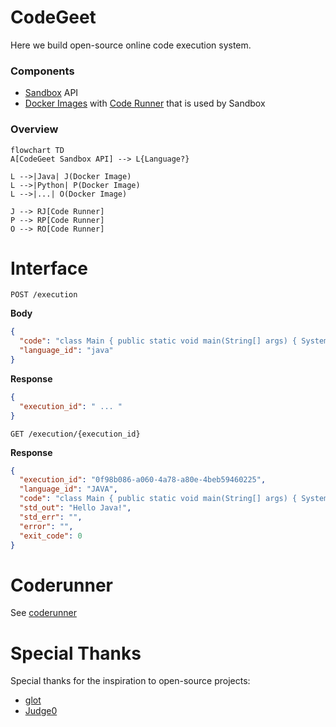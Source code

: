 # CodeGeet
Here we build open-source online code execution system.

### Components

- [Sandbox](https://github.com/codegeet/sandbox/tree/main/api) API
- [Docker Images](https://github.com/codegeet/images) with [Code Runner](https://github.com/codegeet/sandbox/tree/main/coderunner) that is used by Sandbox  
  
### Overview

```mermaid
flowchart TD
A[CodeGeet Sandbox API] --> L{Language?}

L -->|Java| J(Docker Image)
L -->|Python| P(Docker Image)
L -->|...| O(Docker Image)

J --> RJ[Code Runner]
P --> RP[Code Runner]
O --> RO[Code Runner]
```

# Interface

`POST /execution`

**Body**

```json
{
  "code": "class Main { public static void main(String[] args) { System.out.print(\"Hello Jesus!\"); } }",
  "language_id": "java"
}
```

**Response**

```json
{
  "execution_id": " ... "
}
```

`GET /execution/{execution_id}`

**Response**
```json
{
  "execution_id": "0f98b086-a060-4a78-a80e-4beb59460225",
  "language_id": "JAVA",
  "code": "class Main { public static void main(String[] args) { System.out.print(\"Hello Java!\"); } }",
  "std_out": "Hello Java!",
  "std_err": "",
  "error": "",
  "exit_code": 0
}
```

# Coderunner

See [coderunner](https://github.com/codegeet/codegeet/tree/main/coderunner)

# Special Thanks
Special thanks for the inspiration to open-source projects:
- [glot](https://github.com/glotcode)
- [Judge0](https://github.com/judge0)
